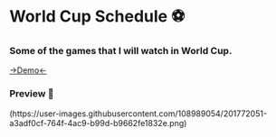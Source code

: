 <h1> World Cup Schedule ⚽ </h1>

<h3> Some of the games that I will watch in World Cup.</h3>
<a href="https://inaciohugo.github.io/WorldCupSchedule/" target=“_blank”>->Demo<-</a>
<h3> Preview 👀 </h3>
  (https://user-images.githubusercontent.com/108989054/201772051-a3adf0cf-764f-4ac9-b99d-b9662fe1832e.png)
